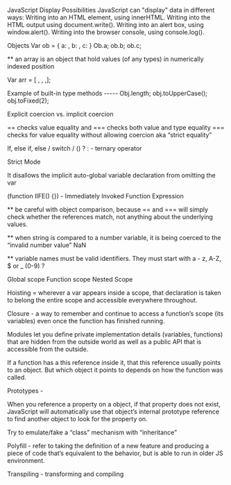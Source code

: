 JavaScript Display Possibilities
JavaScript can "display" data in different ways:
Writing into an HTML element, using innerHTML.
Writing into the HTML output using document.write().
Writing into an alert box, using window.alert().
Writing into the browser console, using console.log().

Objects
Var ob = { a: , b: , c: }
Ob.a; ob.b; ob.c;

\*\* an array is an object that hold values (of any types) in numerically indexed position

Var arr = [ , , ,];

Example of built-in type methods -----
Obj.length;
obj.toUpperCase();
obj.toFixed(2);

Explicit coercion vs. implicit coercion

== checks value equality and === checks both value and type equality
=== checks for value equality without allowing coercion  aka “strict equality”

If, else if, else / switch / () ? : - ternary operator

Strict Mode

It disallows the implicit auto-global variable declaration from omitting the var

(function IIFE() {}) - Immediately Invoked Function Expression

\*\* be careful with object comparison, because == and === will simply check whether the references match, not anything about the underlying values.

\*\* when string is compared to a number variable, it is being coerced to the “invalid number value” NaN

\*\* variable names must be valid identifiers. They must start with a - z, A-Z, $ or \_ (0-9) ?

Global scope
Function scope
Nested Scope

Hoisting = wherever a var appears inside a scope, that declaration is taken to belong the entire scope and accessible everywhere throughout.

Closure - a way to remember and continue to access a function’s scope (its variables) even once the function has finished running.

Modules let you define private implementation details (variables, functions) that are hidden from the outside world as well as a public API that is accessible from the outside.

If a function has a this reference inside it, that this reference usually points to an object. But which object it points to depends on how the function was called.

Prototypes -

When you reference a property on a object, if that property does not exist, JavaScript will automatically use that object’s internal prototype reference to find another object to look for the property on.

 Try to emulate/fake a “class” mechanism with “inheritance”

Polyfill - refer to taking the definition of a new feature and producing a piece of code that’s equivalent to the behavior, but is able to run in older JS environment.

Transpiling - transforming and compiling
